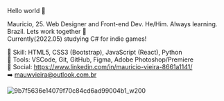Hello world 👋

Mauricio, 25. Web Designer and Front-end Dev. He/Him. Always learning. Brazil. Lets work together 🤝 <br>
Currently(2022.05) studying C# for indie games!

💎 Skill: HTML5, CSS3 (Bootstrap), JavaScript (React), Python <br>
🔨 Tools: VSCode, Git, GitHub, Figma, Adobe Photoshop/Premiere                <br>
📲 Social: https://www.linkedin.com/in/mauricio-vieira-8661a1141/             <br>
➡️ mauwvieira@outlook.com.br 





![9b7f5636e14079f70c84cd6ad99004b1_w200](https://user-images.githubusercontent.com/100879718/171505825-4c40cf2c-71a3-4e39-a79c-1a410c471f9e.gif)

